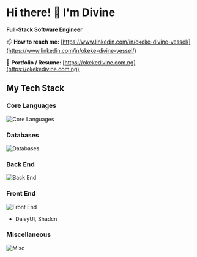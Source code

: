 # Hi there! 👋 I'm Divine

**Full-Stack Software Engineer**

📫 **How to reach me:** [https://www.linkedin.com/in/okeke-divine-vessel/](https://www.linkedin.com/in/okeke-divine-vessel/)

👀 **Portfolio / Resume:** [https://okekedivine.com.ng](https://okekedivine.com.ng)

## My Tech Stack
### Core Languages
![Core Languages](https://skillicons.dev/icons?i=python,js,php,go)

### Databases
![Databases](https://skillicons.dev/icons?i=mysql,postgres,mongodb)

### Back End
![Back End](https://skillicons.dev/icons?i=django,flask,laravel,nextjs,nodejs,express)

### Front End
![Front End](https://skillicons.dev/icons?i=bootstrap,tailwind,react,redux,ts,js,jquery)
- DaisyUI, Shadcn

### Miscellaneous
![Misc](https://skillicons.dev/icons?i=apache,docker,git,github,aws,postman,prisma,redis)

<!-- - **PROGRAMMING LANGUAGE**: Python, PHP, Javascript
- **BACK END**: Django, Flask, Laravel, Next Js, Node Js, Express Js
- **FRONT END**: Bootstrap, Daisy UI, Javascript, jQuery, React Js, Redux, Tailwind CSS, Shadcn, Typescript
- **DATABASE**: MySQL, MongoDB, PostgreSQL
- **MISCELLANEOUS**: Apache, CI/CD, Docker, Git, Github Actions, Jest, PyTest, Mongoose,Node-Cron, Postman, Prisma, Puppeteer, Cloudinary, AWS, Redis, Memcached, Rest API


